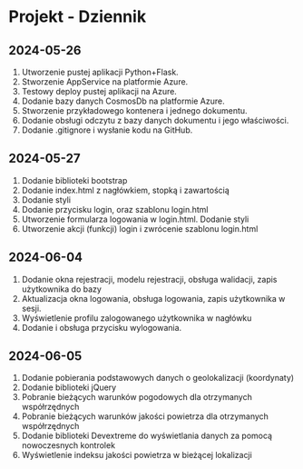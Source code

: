 # Projekt - Dziennik

## 2024-05-26
1. Utworzenie pustej aplikacji Python+Flask.
2. Stworzenie AppService na platformie Azure.
3. Testowy deploy pustej aplikacji na Azure.
4. Dodanie bazy danych CosmosDb na platformie Azure.
5. Stworzenie przykładowego kontenera i jednego dokumentu.
6. Dodanie obsługi odczytu z bazy danych dokumentu i jego właściwości.
7. Dodanie .gitignore i wysłanie kodu na GitHub.

## 2024-05-27
1. Dodanie biblioteki bootstrap
2. Dodanie index.html z nagłówkiem, stopką i zawartością
3. Dodanie styli
4. Dodanie przycisku login, oraz szablonu login.html
5. Utworzenie formularza logowania w login.html. Dodanie styli
6. Utworzenie akcji (funkcji) login i zwrócenie szablonu login.html

## 2024-06-04
1. Dodanie okna rejestracji, modelu rejestracji, obsługa walidacji, zapis użytkownika do bazy
2. Aktualizacja okna logowania, obsługa logowania, zapis użytkownika w sesji.
3. Wyświetlenie profilu zalogowanego użytkownika w nagłówku
4. Dodanie i obsługa przycisku wylogowania.

## 2024-06-05
1. Dodanie pobierania podstawowych danych o geolokalizacji (koordynaty)
2. Dodanie biblioteki jQuery
3. Pobranie bieżących warunków pogodowych dla otrzymanych współrzędnych
4. Pobranie bieżących warunków jakości powietrza dla otrzymanych współrzędnych
5. Dodanie biblioteki Devextreme do wyświetlania danych za pomocą nowoczesnych kontrolek
6. Wyświetlenie indeksu jakości powietrza w bieżącej lokalizacji
